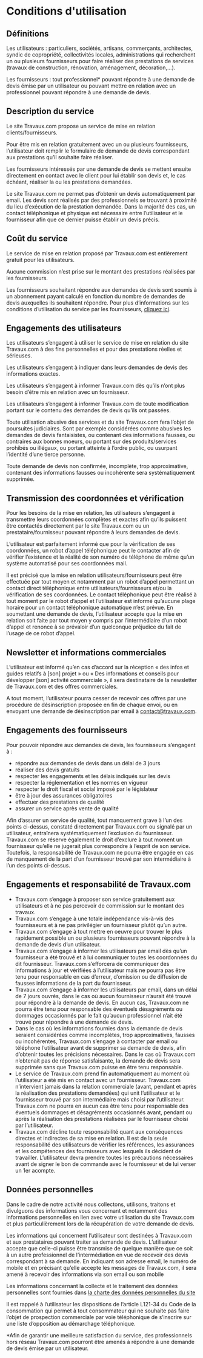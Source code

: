 Conditions d'utilisation
========================

Définitions
-----------

Les utilisateurs : particuliers, sociétés, artisans, commerçants, architectes, syndic de copropriété, collectivités locales, administrations qui recherchent un ou plusieurs fournisseurs pour faire réaliser des prestations de services (travaux de construction, rénovation, aménagement, décoration,…).

Les fournisseurs : tout professionnel\* pouvant répondre à une demande de devis émise par un utilisateur ou pouvant mettre en relation avec un professionnel pouvant répondre à une demande de devis.

Description du service
----------------------

Le site Travaux.com propose un service de mise en relation clients/fournisseurs.

Pour être mis en relation gratuitement avec un ou plusieurs fournisseurs, l’utilisateur doit remplir le formulaire de demande de devis correspondant aux prestations qu’il souhaite faire réaliser.

Les fournisseurs intéressés par une demande de devis se mettent ensuite directement en contact avec le client pour lui établir son devis et, le cas échéant, réaliser la ou les prestations demandées.

Le site Travaux.com ne permet pas d’obtenir un devis automatiquement par email. Les devis sont réalisés par des professionnels se trouvant à proximité du lieu d’exécution de la prestation demandée. Dans la majorité des cas, un contact téléphonique et physique est nécessaire entre l’utilisateur et le fournisseur afin que ce dernier puisse établir un devis précis.

Coût du service
---------------

Le service de mise en relation proposé par Travaux.com est entièrement gratuit pour les utilisateurs.

Aucune commission n’est prise sur le montant des prestations réalisées par les fournisseurs.

Les fournisseurs souhaitant répondre aux demandes de devis sont soumis à un abonnement payant calculé en fonction du nombre de demandes de devis auxquelles ils souhaitent répondre. Pour plus d’informations sur les conditions d’utilisation du service par les fournisseurs, [cliquez ici](https://static.travaux.com/common_FR/pdf/Conditions-generales-de-vente-d-utilisation.pdf).

Engagements des utilisateurs
----------------------------

Les utilisateurs s’engagent à utiliser le service de mise en relation du site Travaux.com à des fins personnelles et pour des prestations réelles et sérieuses.

Les utilisateurs s’engagent à indiquer dans leurs demandes de devis des informations exactes.

Les utilisateurs s’engagent à informer Travaux.com dès qu’ils n’ont plus besoin d’être mis en relation avec un fournisseur.

Les utilisateurs s’engagent à informer Travaux.com de toute modification portant sur le contenu des demandes de devis qu’ils ont passées.

Toute utilisation abusive des services et du site Travaux.com fera l’objet de poursuites judiciaires. Sont par exemple considérées comme abusives les demandes de devis fantaisistes, ou contenant des informations fausses, ou contraires aux bonnes moeurs, ou portant sur des produits/services prohibés ou illégaux, ou portant atteinte à l’ordre public, ou usurpant l’identité d’une tierce personne.

Toute demande de devis non confirmée, incomplète, trop approximative, contenant des informations fausses ou incohérente sera systématiquement supprimée.

Transmission des coordonnées et vérification
--------------------------------------------

Pour les besoins de la mise en relation, les utilisateurs s’engagent à transmettre leurs coordonnées complètes et exactes afin qu’ils puissent être contactés directement par le site Travaux.com ou un prestataire/fournisseur pouvant répondre à leurs demandes de devis.

L’utilisateur est parfaitement informé que pour la vérification de ses coordonnées, un robot d’appel téléphonique peut le contacter afin de vérifier l’existence et la réalité de son numéro de téléphone de même qu’un système automatisé pour ses coordonnées mail.

Il est précisé que la mise en relation utilisateurs/fournisseurs peut être effectuée par tout moyen et notamment par un robot d’appel permettant un contact direct téléphonique entre utilisateurs/fournisseurs et/ou la vérification de ses coordonnées. Le contact téléphonique peut être réalisé à tout moment par le robot d’appel et l’utilisateur est informé qu’aucune plage horaire pour un contact téléphonique automatique n’est prévue. En soumettant une demande de devis, l’utilisateur accepte que la mise en relation soit faite par tout moyen y compris par l’intermédiaire d’un robot d’appel et renonce à se prévaloir d’un quelconque préjudice du fait de l’usage de ce robot d’appel.

Newsletter et informations commerciales
---------------------------------------

L’utilisateur est informé qu’en cas d’accord sur la réception « des infos et guides relatifs à \[son\] projet » ou « Des informations et conseils pour développer \[son\] activité commerciale », il sera destinataire de la newsletter de Travaux.com et des offres commerciales.

A tout moment, l’utilisateur pourra cesser de recevoir ces offres par une procédure de désinscription proposée en fin de chaque envoi, ou en envoyant une demande de désinscription par email à [contact@travaux.com](mailto:contact@travaux.com).

Engagements des fournisseurs
----------------------------

Pour pouvoir répondre aux demandes de devis, les fournisseurs s’engagent à :

* répondre aux demandes de devis dans un délai de 3 jours
* réaliser des devis gratuits
* respecter les engagements et les délais indiqués sur les devis
* respecter la réglementation et les normes en vigueur
* respecter le droit fiscal et social imposé par le législateur
* être à jour des assurances obligatoires
* effectuer des prestations de qualité
* assurer un service après vente de qualité

Afin d’assurer un service de qualité, tout manquement grave à l’un des points ci-dessus, constaté directement par Travaux.com ou signalé par un utilisateur, entraînera systématiquement l’exclusion du fournisseur. Travaux.com se réserve également le droit d’exclure à tout moment un fournisseur qu’elle ne jugerait plus correspondre à l’esprit de son service. Toutefois, la responsabilité de Travaux.com ne pourra être engagée en cas de manquement de la part d’un fournisseur trouvé par son intermédiaire à l’un des points ci-dessus.

Engagements et responsabilité de Travaux.com
--------------------------------------------

* Travaux.com s’engage à proposer son service gratuitement aux utilisateurs et à ne pas percevoir de commission sur le montant des travaux.
* Travaux.com s’engage à une totale indépendance vis-à-vis des fournisseurs et à ne pas privilégier un fournisseur plutôt qu’un autre.
* Travaux.com s’engage à tout mettre en oeuvre pour trouver le plus rapidement possible un ou plusieurs fournisseurs pouvant répondre à la demande de devis d’un utilisateur.
* Travaux.com s’engage à informer les utilisateurs par email dès qu’un fournisseur a été trouvé et à lui communiquer toutes les coordonnées du dit fournisseur. Travaux.com s’efforcera de communiquer des informations à jour et vérifiées à l’utilisateur mais ne pourra pas être tenu pour responsable en cas d’erreur, d’omission ou de diffusion de fausses informations de la part du fournisseur.
* Travaux.com s’engage à informer les utilisateurs par email, dans un délai de 7 jours ouvrés, dans le cas où aucun fournisseur n’aurait été trouvé pour répondre à la demande de devis. En aucun cas, Travaux.com ne pourra être tenu pour responsable des éventuels désagréments ou dommages occasionnés par le fait qu’aucun professionnel n’ait été trouvé pour répondre à une demande de devis.
* Dans le cas où les informations fournies dans la demande de devis seraient considérées comme incomplètes, trop approximatives, fausses ou incohérentes, Travaux.com s’engage à contacter par email ou téléphone l’utilisateur avant de supprimer sa demande de devis, afin d’obtenir toutes les précisions nécessaires. Dans le cas où Travaux.com n’obtenait pas de réponse satisfaisante, la demande de devis sera supprimée sans que Travaux.com puisse en être tenu responsable.
* Le service de Travaux.com prend fin automatiquement au moment où l’utilisateur a été mis en contact avec un fournisseur. Travaux.com n’intervient jamais dans la relation commerciale (avant, pendant et après la réalisation des prestations demandées) qui unit l’utilisateur et le fournisseur trouvé par son intermédiaire mais choisi par l’utilisateur. Travaux.com ne pourra en aucun cas être tenu pour responsable des éventuels dommages et désagréments occasionnés avant, pendant ou après la réalisation des prestations réalisées par le fournisseur choisi par l’utilisateur.
* Travaux.com décline toute responsabilité quant aux conséquences directes et indirectes de sa mise en relation. Il est de la seule responsabilité des utilisateurs de vérifier les références, les assurances et les compétences des fournisseurs avec lesquels ils décident de travailler. L’utilisateur devra prendre toutes les précautions nécessaires avant de signer le bon de commande avec le fournisseur et de lui verser un 1er acompte.

Données personnelles
--------------------

Dans le cadre de notre activité nous collectons, utilisons, traitons et divulguons des informations vous concernant et notamment des informations personnelles en lien avec votre utilisation du site Travaux.com et plus particulièrement lors de la récupération de votre demande de devis.

Les informations qui concernent l’utilisateur sont destinées à Travaux.com et aux prestataires pouvant traiter sa demande de devis. L’utilisateur accepte que celle-ci puisse être transmise de quelque manière que ce soit à un autre professionnel de l’intermédiation en vue de recevoir des devis correspondant à sa demande. En indiquant son adresse email, le numéro de mobile et en précisant qu’elle accepte les messages de Travaux.com, il sera amené à recevoir des informations via son email ou son mobile

Les informations concernant la collecte et le traitement des données personnelles sont fournies dans [la charte des données personnelles du site](https://www.travaux.com/politique-confidentialite)

Il est rappelé à l’utilisateur les dispositions de l’article L121-34 du Code de la consommation qui permet à tout consommateur qui ne souhaite pas faire l’objet de prospection commerciale par voie téléphonique de s’inscrire sur une liste d’opposition au démarchage téléphonique.

\*Afin de garantir une meilleure satisfaction du service, des professionnels hors réseau Travaux.com pourront être amenés à répondre à une demande de devis émise par un utilisateur.